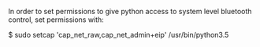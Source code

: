 In order to set permissions to give python access to system level bluetooth control, set permissions with: 

 $ sudo setcap 'cap_net_raw,cap_net_admin+eip' /usr/bin/python3.5
